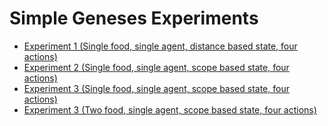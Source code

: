 # Simple Geneses Experiments

- <a href="https://github.com/frankhart2018/simple-gen/tree/master/exp-1">Experiment 1 (Single food, single agent, distance based state, four actions)</a>
- <a href="https://github.com/frankhart2018/simple-gen/tree/master/exp-2">Experiment 2 (Single food, single agent, scope based state, four actions)</a>
- <a href="https://github.com/frankhart2018/simple-gen/tree/master/exp-3">Experiment 3 (Single food, single agent, scope based state, four actions)</a>
- <a href="https://github.com/frankhart2018/simple-gen/tree/master/exp-4">Experiment 3 (Two food, single agent, scope based state, four actions)</a>